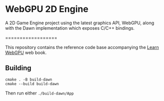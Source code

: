 WebGPU 2D Engine
==================

A 2D Game Engine project using the latest graphics API, WebGPU, along with the Dawn implementation which exposes C/C++ bindings.

==================

This repository contains the reference code base accompanying the [Learn WebGPU](learnwgpu.com) web book.

Building
--------

```
cmake . -B build-dawn
cmake --build build-dawn
```

Then run either `./build-dawn/App`
